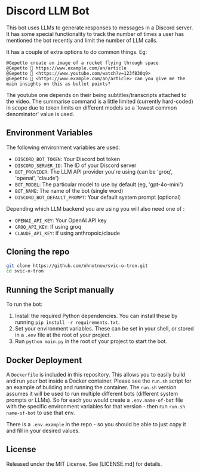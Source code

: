 # Discord LLM Bot

This bot uses LLMs to generate responses to messages in a Discord server. It has some special functionality to track the number of times a user has mentioned the bot recently and limit the number of LLM calls.

It has a couple of extra options to do common things.  Eg:
```
@Gepetto create an image of a rocket flying through space
@Gepetto 👀 https://www.example.com/an/article
@Gepetto 👀 <https://www.youtube.com/watch?v=123f830q9>
@Gepetto 👀 <https://www.example.com/an/article> can you give me the main insights on this as bullet points?
```
The youtube one depends on their being subtitles/transcripts attached to the video.  The summarise command is a little limited (currently hard-coded) in scope due to token limits on different models so a 'lowest common denominator' value is used.

## Environment Variables

The following environment variables are used:

- `DISCORD_BOT_TOKEN`: Your Discord bot token
- `DISCORD_SERVER_ID`: The ID of your Discord server
- `BOT_PROVIDER`: The LLM API provider you're using (can be 'groq', 'openai', 'claude')
- `BOT_MODEL`: The particular model to use by default (eg, 'gpt-4o-mini')
- `BOT_NAME`: The name of the bot (single word)
- `DISCORD_BOT_DEFAULT_PROMPT`: Your default system prompt (optional)

Depending which LLM backend you are using you will also need one of :

- `OPENAI_API_KEY`: Your OpenAI API key
- `GROQ_API_KEY`: If using groq
- `CLAUDE_API_KEY`: if using anthropoic/claude

## Cloning the repo

```sh
git clone https://github.com/ohnotnow/svic-o-tron.git
cd svic-o-tron
```

## Running the Script manually

To run the bot:

1. Install the required Python dependencies.  You can install these by running `pip install -r requirements.txt`.
2. Set your environment variables. These can be set in your shell, or stored in a `.env` file at the root of your project.
3. Run `python main.py` in the root of your project to start the bot.

## Docker Deployment

A `Dockerfile` is included in this repository. This allows you to easily build and run your bot inside a Docker container.  Please see the `run.sh` script for an example of building and running the container.  The `run.sh` version assumes it will be used to run multiple different bots (different system prompts or LLMs).  So for each
you would create a `.env.name-of-bot` file with the specific environment variables for that version - then run `run.sh name-of-bot` to use that env.

There is a `.env.example` in the repo - so you should be able to just copy it and fill in your desired values.

## License

Released under the MIT License.  See [LICENSE.md] for details.
